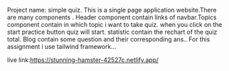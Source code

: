 Project name: simple quiz.
This is a single page application website.There are many components . Header component contain links of navbar.Topics component contain in which topic i want to take quiz. 
when you click on the start practice button quiz will start. 
statistic contain the rechart of the quiz total.
Blog contain some question and their corresponding ans..
For this assignment i use tailwind framework...

live link:https://stunning-hamster-42527c.netlify.app/